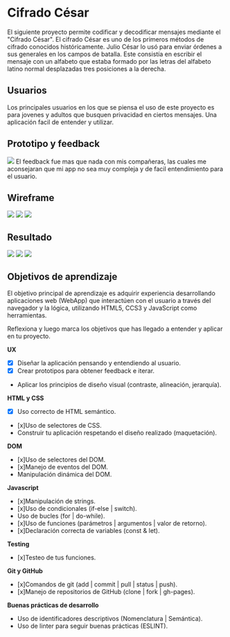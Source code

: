 # Cifrado César

El siguiente proyecto permite codificar y decodificar mensajes mediante el "Cifrado César".
El cifrado César es uno de los primeros métodos de cifrado conocidos históricamente. Julio César lo usó para enviar órdenes a sus generales en los campos de batalla. Este consistía en escribir el mensaje con un alfabeto que estaba formado por las letras del alfabeto latino normal desplazadas tres posiciones a la derecha.

## Usuarios
Los principales usuarios en los que se piensa el uso de este proyecto es para jovenes y adultos que busquen privacidad en ciertos mensajes.
Una aplicación facil de entender y utilizar.

## Prototipo y feedback
<img src = "img/prototipo.jpg">
El feedback fue mas que nada con mis compañeras, las cuales me aconsejaran que mi app no sea muy compleja y de facil entendimiento para el usuario.

## Wireframe
<img src = "img/Screenshot_7.png">
<img src = "img/Screenshot_1.png">
<img src = "img/Screenshot_2.png">


## Resultado
<img src = "img/Screenshot_3.png">
<img src = "img/Screenshot_4.png">
<img src = "img/Screenshot_5.png">


## Objetivos de aprendizaje
El objetivo principal de aprendizaje es adquirir experiencia desarrollando aplicaciones web (WebApp) que interactúen con el usuario a través del navegador y la lógica, utilizando HTML5, CCS3 y JavaScript como herramientas.

Reflexiona y luego marca los objetivos que has llegado a entender y aplicar en tu proyecto.

 **UX**
 - [x] Diseñar la aplicación pensando y entendiendo al usuario.
 - [x] Crear prototipos para obtener feedback e iterar.
 - Aplicar los principios de diseño visual (contraste, alineación, jerarquía).

 **HTML y CSS**
 - [x] Uso correcto de HTML semántico.
 - [x]Uso de selectores de CSS.
 - Construir tu aplicación respetando el diseño realizado (maquetación).

 **DOM**
 - [x]Uso de selectores del DOM.
 - [x]Manejo de eventos del DOM.
 - Manipulación dinámica del DOM.

 **Javascript**
 - [x]Manipulación de strings.
 - [x]Uso de condicionales (if-else | switch).
 - Uso de bucles (for | do-while).
 - [x]Uso de funciones (parámetros | argumentos | valor de retorno).
 - [x]Declaración correcta de variables (const & let).

 **Testing**
 - [x]Testeo de tus funciones.

 **Git y GitHub**
 - [x]Comandos de git (add | commit | pull | status | push).
 - [x]Manejo de repositorios de GitHub (clone | fork | gh-pages).

 **Buenas prácticas de desarrollo**
 - Uso de identificadores descriptivos (Nomenclatura | Semántica).
 - Uso de linter para seguir buenas prácticas (ESLINT).
